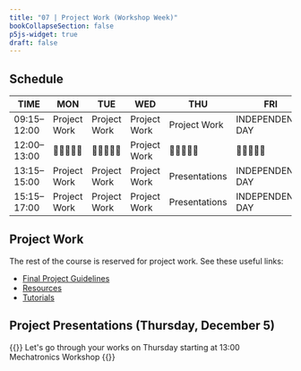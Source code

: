 ```yaml
---
title: "07 | Project Work (Workshop Week)"
bookCollapseSection: false
p5js-widget: true
draft: false
---
```


## Schedule

| TIME | MON | TUE | WED | THU | FRI |
| --- | --- | --- | --- | --- | --- |
| 09:15–12:00 | Project Work | Project Work | Project Work | Project Work | INDEPENDENCE DAY |
| 12:00–13:00| 🥗🍜🍱🍝🍕 | 🥗🍜🍱🍝🍕 | Project Work | 🥗🍜🍱🍝🍕 | 🥗🍜🍱🍝🍕 |
| 13:15–15:00 | Project Work | Project Work | Project Work | Presentations | INDEPENDENCE DAY |
| 15:15–17:00 | Project Work | Project Work | Project Work | Presentations | INDEPENDENCE DAY |

## Project Work

The rest of the course is reserved for project work. See these useful links:

- [Final Project Guidelines](../final-project/)
- [Resources](../resources/)
- [Tutorials](../../../tutorials/arduino-and-electronics/)

## Project Presentations (Thursday, December 5)

{{<hint info>}}
Let's go through your works on Thursday starting at 13:00  
Mechatronics Workshop
{{</hint>}}